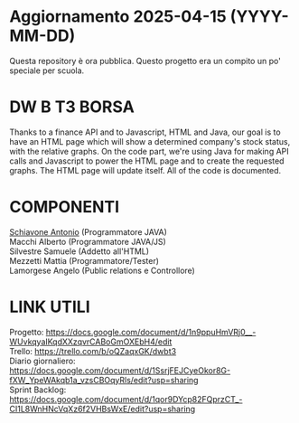 # Aggiornamento 2025-04-15 (YYYY-MM-DD)
Questa repository è ora pubblica.
Questo progetto era un compito un po' speciale per scuola.



# DW B T3 BORSA

Thanks to a finance API and to Javascript, HTML and Java, our goal is to have an HTML page which will show a determined company's stock status, with the relative graphs.
On the code part, we're using Java for making API calls and Javascript to power the HTML page and to create the requested graphs. The HTML page will update itself.
All of the code is documented.

# COMPONENTI
[Schiavone Antonio](https://github.com/SchiavoAnto/) (Programmatore JAVA)  
Macchi Alberto    (Programmatore JAVA/JS)  
Silvestre Samuele (Addetto all'HTML)  
Mezzetti Mattia   (Programmatore/Tester)  
Lamorgese Angelo  (Public relations e Controllore)  

# LINK UTILI
Progetto: https://docs.google.com/document/d/1n9ppuHmVRj0__-WUvkqyaIKqdXXzqvrCABoGmOXEbH4/edit  
Trello: https://trello.com/b/oQZaqxGK/dwbt3  
Diario giornaliero: https://docs.google.com/document/d/1SsrjFEJCyeOkor8G-fXW_YpeWAkqb1a_vzsCBOqyRls/edit?usp=sharing  
Sprint Backlog: https://docs.google.com/document/d/1qor9DYcp82FQprzCT_-CI1L8WnHNcVqXz6f2VHBsWxE/edit?usp=sharing  

